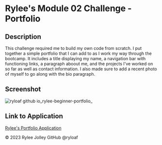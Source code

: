 # Rylee's Module 02 Challenge - Portfolio

## Description

This challenge required me to build my own code from scratch. I put together a simple portfolio that I can add to as I work my way through the bootcamp. It includes a title displaying my name, a navigation bar with functioning links, a paragraph aboout me, and the projects I've worked on so far as well as contact information. I also made sure to add a recent photo of myself to go along with the bio paragraph.

## Screenshot

![ryloaf github io_rylee-beginner-portfolio_](https://github.com/ryloaf/rylee-beginner-portfolio/assets/151485696/a1ae97af-40f8-451d-8b18-61f0c7dc3467)

## Link to Application

[Rylee's Portfolio Application](https://ryloaf.github.io/rylee-beginner-portfolio/)

&copy; 2023 Rylee Jolley GitHub @ryloaf
